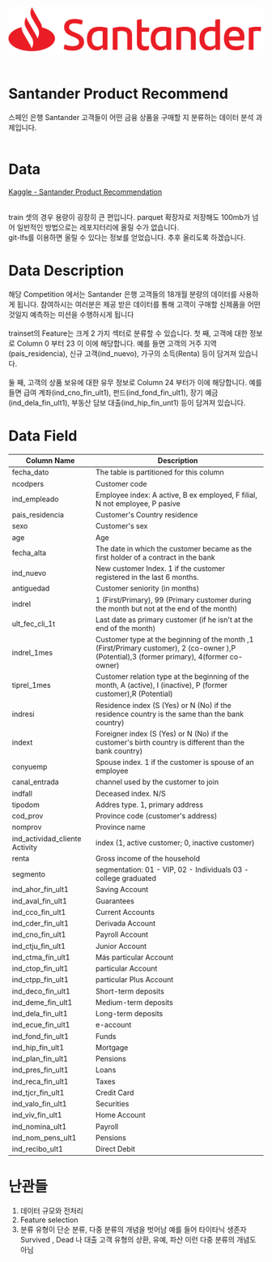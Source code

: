 
![](SantanderLogo.png)
<br>
<br>
#

# Santander Product Recommend 
스페인 은행 Santander 고객들이 어떤 금융 상품을 구매할 지 분류하는 데이터 분석 과제입니다.<br><br>

# Data
[Kaggle - Santander Product Recommendation](https://www.kaggle.com/c/santander-product-recommendation/data) <br><br>

train 셋의 경우 용량이 굉장히 큰 편입니다. parquet 확장자로 저장해도 100mb가 넘어 일반적인 방법으로는 레포지터리에 올릴 수가 없습니다. <br>
git-lfs를 이용하면 올릴 수 있다는 정보를 얻었습니다. 추후 올리도록 하겠습니다.

# Data Description

해당 Competition 에서는 Santander 은행 고객들의 18개월 분량의 데이터를 사용하게 됩니다. 참여하시는 여러분은 제공 받은 데이터를 통해 고객이 구매할 신제품을 어떤것일지 예측하는 미션을 수행하시게 됩니다
<br>
<br>
trainset의 Feature는 크게 2 가지 섹터로 분류할 수 있습니다. 첫 째, 고객에 대한 정보로 Column 0 부터 23 이 이에 해당합니다. 예를 들면 고객의 거주 지역(pais_residencia), 신규 고객(ind_nuevo), 가구의 소득(Renta) 등이 담겨져 있습니다.
<br>
<br>
둘 째, 고객의 상품 보유에 대한 유무 정보로 Column 24 부터가 이에 해당합니다. 예를 들면 급여 계좌(ind_cno_fin_ult1), 펀드(ind_fond_fin_ult1), 장기 예금(ind_dela_fin_ult1), 부동산 담보 대출(ind_hip_fin_unt1) 등이 담겨져 있습니다.





# Data Field

|Column Name|	Description|
|---|---|
|fecha_dato |The table is partitioned for this column|
ncodpers	|Customer code
ind_empleado	|Employee index: A active, B ex employed, F filial, N not employee, P pasive
pais_residencia	|Customer's Country residence
sexo|	Customer's sex
age	|Age
fecha_alta	|The date in which the customer became as the first holder of a contract in the bank
ind_nuevo	|New customer Index. 1 if the customer registered in the last 6 months.
antiguedad	|Customer seniority (in months)
indrel	|1 (First/Primary), 99 (Primary customer during the month but not at the end of the month)
ult_fec_cli_1t	|Last date as primary customer (if he isn't at the end of the month)
indrel_1mes	|Customer type at the beginning of the month ,1 (First/Primary customer), 2 (co-owner ),P (Potential),3 (former primary), 4(former co-owner)
tiprel_1mes	|Customer relation type at the beginning of the month, A (active), I (inactive), P (former customer),R (Potential)
indresi	|Residence index (S (Yes) or N (No) if the residence country is the same than the bank country)
indext	|Foreigner index (S (Yes) or N (No) if the customer's birth country is different than the bank country)
conyuemp	|Spouse index. 1 if the customer is spouse of an employee
canal_entrada	|channel used by the customer to join
indfall	|Deceased index. N/S
tipodom	|Addres type. 1, primary address
cod_prov	|Province code (customer's address)
nomprov	|Province name
ind_actividad_cliente	Activity |index (1, active customer; 0, inactive customer)
renta	|Gross income of the household
segmento	|segmentation: 01 - VIP, 02 - Individuals 03 - college graduated
ind_ahor_fin_ult1	|Saving Account
ind_aval_fin_ult1	|Guarantees
ind_cco_fin_ult1	|Current Accounts
ind_cder_fin_ult1	|Derivada Account
ind_cno_fin_ult1	|Payroll Account
ind_ctju_fin_ult1	|Junior Account
ind_ctma_fin_ult1	|Más particular Account
ind_ctop_fin_ult1	|particular Account
ind_ctpp_fin_ult1	|particular Plus Account
ind_deco_fin_ult1	|Short-term deposits
ind_deme_fin_ult1	|Medium-term deposits
ind_dela_fin_ult1	|Long-term deposits
ind_ecue_fin_ult1	|e-account
ind_fond_fin_ult1	|Funds
ind_hip_fin_ult1	|Mortgage
ind_plan_fin_ult1	|Pensions
ind_pres_fin_ult1	|Loans
ind_reca_fin_ult1	|Taxes
ind_tjcr_fin_ult1	|Credit Card
ind_valo_fin_ult1	|Securities
ind_viv_fin_ult1	|Home Account
ind_nomina_ult1	|Payroll
ind_nom_pens_ult1	|Pensions
ind_recibo_ult1	|Direct Debit

# 난관들

1. 데이터 규모와 전처리
2. Feature selection
3. 분류 유형이 단순 분류, 다중 분류의 개념을 벗어남 예를 들어 타이타닉 생존자 Survived , Dead 나 대출 고객 유형의 상환, 유예, 파산 이런 다중 분류의 개념도 아님
